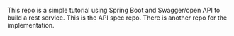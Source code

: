 This repo is a simple tutorial using Spring Boot and Swagger/open API to build a rest service.
This is the API spec repo.  There is another repo for the implementation.